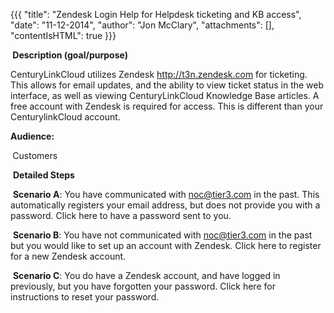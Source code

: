 {{{
  "title": "Zendesk Login Help for Helpdesk ticketing and KB access",
  "date": "11-12-2014",
  "author": "Jon McClary",
  "attachments": [],
  "contentIsHTML": true
}}}

<p><strong>&nbsp;Description (goal/purpose)</strong>
</p>
<p>CenturyLinkCloud utilizes Zendesk <a href="http://t3n.zendesk.com/">http://t3n.zendesk.com</a> for ticketing. This allows for email updates, and the ability to view ticket status in the web interface, as well as viewing CenturyLinkCloud Knowledge Base
  articles. A free&nbsp;account with Zendesk is required for access. This is different than your CenturylinkCloud account.</p>
<p><strong>Audience:</strong>
</p>
<p><strong>&nbsp;</strong>Customers</p>
<p>&nbsp;<strong>Detailed Steps</strong>
</p>
<p>&nbsp;<strong>Scenario A</strong>: You have communicated with <a href="mailto:noc@tier3.com">noc@tier3.com</a> in the past. This automatically registers your email address, but does not provide you with a password. Click here to&nbsp;have a password sent
  to you.</p>
<p>&nbsp;<strong>Scenario B</strong>: You have not communicated with <a href="mailto:noc@tier3.com">noc@tier3.com</a> in the past but you would like to set up an account with Zendesk. Click here to register for a new Zendesk account.</p>
<p>&nbsp;<strong>Scenario C</strong>: You do have a Zendesk account, and have logged in previously, but you&nbsp;have forgotten&nbsp;your password. Click here for instructions to reset your password.</p>
<p>&nbsp;<img alt />
</p>